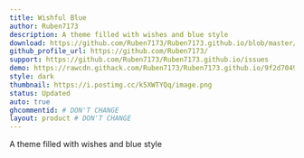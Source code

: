 ```yaml
---
title: Wishful Blue
author: Ruben7173
description: A theme filled with wishes and blue style
download: https://github.com/Ruben7173/Ruben7173.github.io/blob/master/BetterDiscord-Themes/wishful-blue/wishful-blue.theme.css
github_profile_url: https://github.com/Ruben7173/
support: https://github.com/Ruben7173/Ruben7173.github.io/issues
demo: https://rawcdn.githack.com/Ruben7173/Ruben7173.github.io/9f2d7049cb331802eba43f9d3dca6418cd8cd93b/BetterDiscord-Themes/wishful-blue/wishful-blue.theme.css
style: dark
thumbnail: https://i.postimg.cc/k5XWTYQq/image.png
status: Updated
auto: true
ghcommentid: # DON'T CHANGE
layout: product # DON'T CHANGE
---
```

A theme filled with wishes and blue style